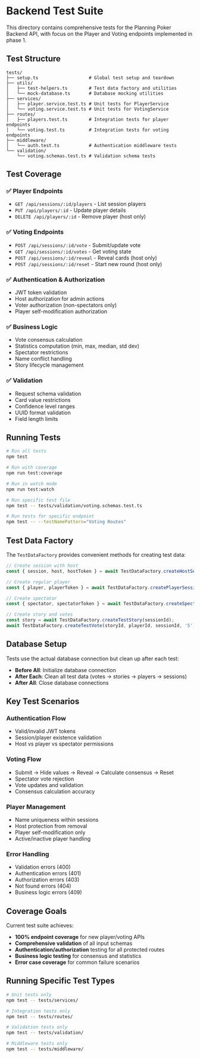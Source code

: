 # Backend Test Suite

This directory contains comprehensive tests for the Planning Poker Backend API, with focus on the Player and Voting endpoints implemented in phase 1.

## Test Structure

```
tests/
├── setup.ts                   # Global test setup and teardown
├── utils/
│   ├── test-helpers.ts        # Test data factory and utilities
│   └── mock-database.ts       # Database mocking utilities
├── services/
│   ├── player.service.test.ts # Unit tests for PlayerService
│   └── voting.service.test.ts # Unit tests for VotingService
├── routes/
│   ├── players.test.ts        # Integration tests for player endpoints
│   └── voting.test.ts         # Integration tests for voting endpoints
├── middleware/
│   └── auth.test.ts           # Authentication middleware tests
└── validation/
    └── voting.schemas.test.ts # Validation schema tests
```

## Test Coverage

### ✅ **Player Endpoints**
- `GET /api/sessions/:id/players` - List session players
- `PUT /api/players/:id` - Update player details
- `DELETE /api/players/:id` - Remove player (host only)

### ✅ **Voting Endpoints**
- `POST /api/sessions/:id/vote` - Submit/update vote
- `GET /api/sessions/:id/votes` - Get voting state
- `POST /api/sessions/:id/reveal` - Reveal cards (host only)
- `POST /api/sessions/:id/reset` - Start new round (host only)

### ✅ **Authentication & Authorization**
- JWT token validation
- Host authorization for admin actions
- Voter authorization (non-spectators only)
- Player self-modification authorization

### ✅ **Business Logic**
- Vote consensus calculation
- Statistics computation (min, max, median, std dev)
- Spectator restrictions
- Name conflict handling
- Story lifecycle management

### ✅ **Validation**
- Request schema validation
- Card value restrictions
- Confidence level ranges
- UUID format validation
- Field length limits

## Running Tests

```bash
# Run all tests
npm test

# Run with coverage
npm run test:coverage

# Run in watch mode
npm run test:watch

# Run specific test file
npm test -- tests/validation/voting.schemas.test.ts

# Run tests for specific endpoint
npm test -- --testNamePattern="Voting Routes"
```

## Test Data Factory

The `TestDataFactory` provides convenient methods for creating test data:

```typescript
// Create session with host
const { session, host, hostToken } = await TestDataFactory.createHostSession();

// Create regular player
const { player, playerToken } = await TestDataFactory.createPlayerSession();

// Create spectator
const { spectator, spectatorToken } = await TestDataFactory.createSpectatorSession();

// Create story and votes
const story = await TestDataFactory.createTestStory(sessionId);
await TestDataFactory.createTestVote(storyId, playerId, sessionId, '5');
```

## Database Setup

Tests use the actual database connection but clean up after each test:

- **Before All**: Initialize database connection
- **After Each**: Clean all test data (votes → stories → players → sessions)
- **After All**: Close database connections

## Key Test Scenarios

### Authentication Flow
- Valid/invalid JWT tokens
- Session/player existence validation
- Host vs player vs spectator permissions

### Voting Flow
- Submit → Hide values → Reveal → Calculate consensus → Reset
- Spectator vote rejection
- Vote updates and validation
- Consensus calculation accuracy

### Player Management
- Name uniqueness within sessions
- Host protection from removal
- Player self-modification only
- Active/inactive player handling

### Error Handling
- Validation errors (400)
- Authentication errors (401)
- Authorization errors (403)
- Not found errors (404)
- Business logic errors (409)

## Coverage Goals

Current test suite achieves:
- **100% endpoint coverage** for new player/voting APIs
- **Comprehensive validation** of all input schemas
- **Authentication/authorization** testing for all protected routes
- **Business logic testing** for consensus and statistics
- **Error case coverage** for common failure scenarios

## Running Specific Test Types

```bash
# Unit tests only
npm test -- tests/services/

# Integration tests only  
npm test -- tests/routes/

# Validation tests only
npm test -- tests/validation/

# Middleware tests only
npm test -- tests/middleware/
```